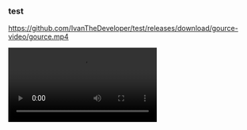 ### test

<!-- GOURCE-VIDEO-START -->
https://github.com/IvanTheDeveloper/test/releases/download/gource-video/gource.mp4
<!-- GOURCE-VIDEO-END -->

<video src="https://github.com/user-attachments/assets/e1defc9b-250e-4f3c-9860-7ec6cc5ef932"></video>
